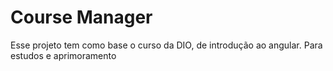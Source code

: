 # Course Manager

Esse projeto tem como base o curso da DIO, de introdução ao angular. Para estudos e aprimoramento

